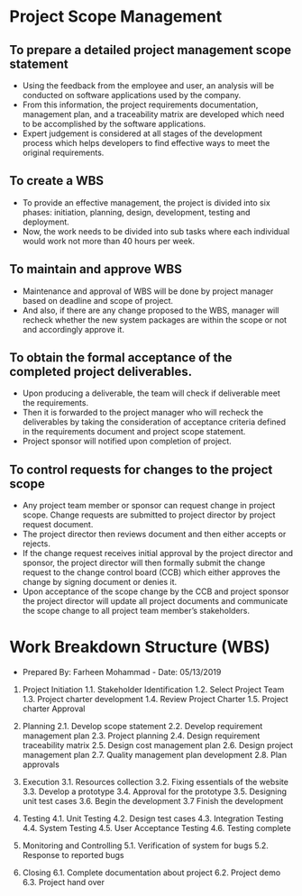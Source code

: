 # Project Scope Management
##	To prepare a detailed project management scope statement
-	Using the feedback from the employee and user, an analysis will be conducted on software applications used by the company.
-	From this information, the project requirements documentation, management plan, and a traceability matrix are developed which need to be accomplished by the software applications. 
-	Expert judgement is considered at all stages of the development process which helps developers to find effective ways to meet the original requirements.
	
## To create a WBS
-	To provide an effective management, the project is divided into six phases: initiation, planning, design, development, testing and deployment.  
-	Now, the work needs to be divided into sub tasks where each individual would work not more than 40 hours per week.

## To maintain and approve WBS
-	Maintenance and approval of WBS will be done by project manager based on deadline and scope of project.
-	And also, if there are any change proposed to the WBS, manager will recheck whether the new system packages are within the scope or not and accordingly approve it.

## To obtain the formal acceptance of the completed project deliverables.
-	Upon producing a deliverable, the team will check if deliverable meet the requirements.
-	Then it is forwarded to the project manager who will recheck the deliverables by taking the consideration of acceptance criteria defined in the requirements document and project scope statement.
- Project sponsor will notified upon completion of project.

## To control requests for changes to the project scope
-	Any project team member or sponsor can request change in project scope. Change requests are submitted to project director by project request document.
-	The project director then reviews document and then either accepts or rejects.
-	If the change request receives initial approval by the project director and sponsor, the project director will then formally submit the change request to the change control board (CCB) which either approves the change by signing document or denies it.
-	Upon acceptance of the scope change by the CCB and project sponsor the project director will update all project documents and communicate the scope change to all project team member’s stakeholders.


# Work Breakdown Structure (WBS)
- Prepared By: Farheen Mohammad                                             	   	                                                  - Date: 05/13/2019

1.	Project Initiation
1.1.	Stakeholder Identification
1.2.	Select Project Team
1.3.	Project charter development
1.4.	Review Project Charter
1.5.	Project charter Approval

2.	Planning
2.1.	Develop scope statement
2.2.	Develop requirement management plan
2.3.	Project planning
2.4.	Design requirement traceability matrix
2.5.	Design cost management plan
2.6.	Design project management plan
2.7.	Quality management plan development
2.8.	Plan approvals
3.	Execution
3.1.	Resources collection
3.2.	Fixing essentials of the website
3.3.	Develop a prototype
3.4.	Approval for the prototype
3.5.	Designing unit test cases
3.6.	Begin the development
3.7 Finish the development

4.	Testing
4.1.	Unit Testing
4.2.	Design test cases
4.3.	Integration Testing
4.4.	System Testing
4.5.	User Acceptance Testing
4.6.	Testing complete

5.	Monitoring and Controlling
5.1.	Verification of system for bugs
5.2.	Response to reported bugs

6.	Closing
6.1.	Complete documentation about project
6.2.	Project demo
6.3.	Project hand over

 
 


